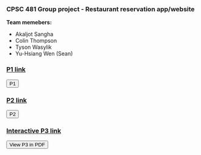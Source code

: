 ### CPSC 481 Group project - Restaurant reservation app/website
**Team memebers:**
* Akaljot Sangha
* Colin Thompson
* Tyson Wasylik
* Yu-Hsiang Wen (Sean)

<script>
  function pdf_click(id) {
    pdf = document.getElementById(id)
    if (pdf.style.display == "none")
      pdf.style.display = "block"
    else
      pdf.style.display = "none"
  }
  function p1_click() {
    p1_pdf = document.getElementById("p1_pdf")
    if (p1_pdf.style.display == "none")
      p1_pdf.style.display = "block"
    else
      p1_pdf.style.display = "none"
  }
  
  function p3_click() {
    p3_pdf = document.getElementById("p3_pdf")
    if (p3_pdf.style.display == "none")
      p3_pdf.style.display = "block"
    else
      p3_pdf.style.display = "none"
  }
</script>

### [P1 link](https://seavanas.github.io/CPSC481/team-acts__project_a1.pdf)
<button onclick="pdf_click('p1_pdf')">P1</button>
<embed id='p1_pdf' src='https://seavanas.github.io/CPSC481/team-acts__project_a1.pdf' width='100%' height='700px' style='display:none'>
<br>
### [P2 link](https://seavanas.github.io/CPSC481/p2.pdf)
<button onclick="pdf_click('p2_pdf')">P2</button>
<embed id='p2_pdf' src='https://seavanas.github.io/CPSC481/p2.pdf' type='application/pdf' width='100%' height='700px' style='display:none'>
<br>
### [Interactive P3 link](https://xd.adobe.com/view/50dac97f-0b7b-4b48-6e83-850e25e67140-26eb/?fullscreen&hints=off)
<button onclick="pdf_click('p3_pdf')">View P3 in PDF</button>
<embed id='p3_pdf' src='https://seavanas.github.io/CPSC481/p3.pdf' type='application/pdf' width='100%' height='700px' style='display:none'>
